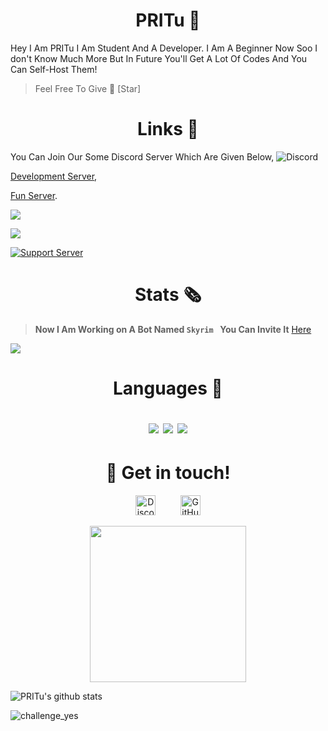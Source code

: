 </p>
<h1 align="center">PRITu 👋</h1>
Hey I Am PRITu I Am Student And A Developer. I Am A Beginner Now Soo I don't Know Much More But In Future You'll Get A Lot Of Codes And You Can Self-Host Them!  


> Feel Free To Give 🌟 [Star]

<h1 align="center">Links 🔗</h1>

You Can Join Our Some Discord Server Which Are Given Below,
![Discord](https://discord.c99.nl/widget/theme-2/741549223127941170.png)

[Development Server](https://discord.gg/cmHm2bpfMR),

[Fun Server](https://discord.gg/NDTF62A).

<a href="https://discord.gg/NDTF62A"><img src="https://invidget.switchblade.xyz/NDTF62A"/></a>

<img titile="SRC" src="https://github-readme-stats.vercel.app/api/pin/?username=PRITu-v2&repo=Skyrim&theme=algolia&icon_color=0000ff">


[![Support Server](https://img.shields.io/discord/757891730165989396.svg?label=Discord&logo=Discord&colorB=7289da&style=for-the-badge)](https://discord.gg/NDTF62A)

</p>
<h1 align="center">Stats 🗞️</h1>

> **Now I Am Working on A Bot Named `Skyrim ` You Can Invite It** [Here](https://discord.com/oauth2/authorize?client_id=761574724832591885&permissions=37080128&scope=bot)


![](https://api.ghprofile.me/view?username=PRITu-v2&color=purple)

<h1 align="center">Languages 📜


<p align="center"><img src="https://img.shields.io/badge/node.js%20-%2343853D.svg?&style=for-the-badge&logo=node.js&logoColor=white"/>   <img src="https://img.shields.io/badge/javascript%20-%23323330.svg?&style=for-the-badge&logo=javascript&logoColor=%23F7DF1E"/>      <img src ="https://img.shields.io/badge/QuickDB-%234ea94b.svg?&style=for-the-badge&logo=quickdb&logoColor=white"/></p>

</p>
<h1 align="center">🤝 Get in touch!</h1>
<p align="center">
<a href="https://discord.gg/NDTF62A" target="_blank"><img alt="Discord" title="Discord" height="32" width="32" src="https://raw.githubusercontent.com/peterthehan/peterthehan/master/assets/discord.svg"></a>&nbsp;&nbsp;&nbsp;&nbsp;&nbsp;&nbsp;&nbsp;&nbsp;&nbsp;
<a href="https://github.com/PRITu-v2"><img alt="GitHub" title="GitHub" height="32" width="32" src="https://raw.githubusercontent.com/peterthehan/peterthehan/master/assets/github.svg"></a>
</p>

<p align="center">
  <img width="250" src="https://media.giphy.com/media/jIgXf4hgbHCeKiXpvt/giphy.gif">
</p>


![PRITu's github stats](https://github-readme-stats.vercel.app/api?username=PRITu-v2&show_icons=true&theme=nightowl)


![challenge_yes](https://i.alexflipnote.dev/4h93guy.png)

